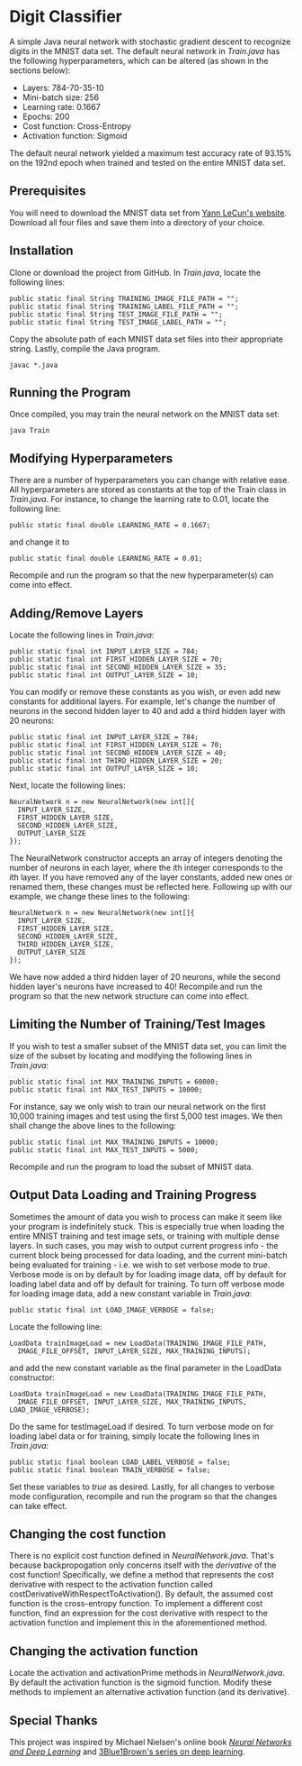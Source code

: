 # Digit Classifier
A simple Java neural network with stochastic gradient descent to recognize digits in the MNIST data set. The default neural network in *Train.java* has the following hyperparameters, which can be altered (as shown in the sections below):
* Layers: 784-70-35-10
* Mini-batch size: 256
* Learning rate: 0.1667
* Epochs: 200
* Cost function: Cross-Entropy
* Activation function: Sigmoid

The default neural network yielded a maximum test accuracy rate of 93.15% on the 192nd epoch when trained and tested on the entire MNIST data set.
## Prerequisites
You will need to download the MNIST data set from [Yann LeCun's website](http://yann.lecun.com/exdb/mnist/index.html). Download all four files and save them into a directory of your choice.
## Installation
Clone or download the project from GitHub. In *Train.java*, locate the following lines:
```
public static final String TRAINING_IMAGE_FILE_PATH = "";
public static final String TRAINING_LABEL_FILE_PATH = "";
public static final String TEST_IMAGE_FILE_PATH = "";
public static final String TEST_IMAGE_LABEL_PATH = "";
```
Copy the absolute path of each MNIST data set files into their appropriate string. Lastly, compile the Java program.
```
javac *.java
```
## Running the Program
Once compiled, you may train the neural network on the MNIST data set:
```
java Train
```
## Modifying Hyperparameters
There are a number of hyperparameters you can change with relative ease. All hyperparameters are stored as constants at the top of the Train class in *Train.java*. For instance, to change the learning rate to 0.01, locate the following line:
```
public static final double LEARNING_RATE = 0.1667;
```
and change it to
```
public static final double LEARNING_RATE = 0.01;
```
Recompile and run the program so that the new hyperparameter(s) can come into effect.
## Adding/Remove Layers
Locate the following lines in *Train.java*:
```
public static final int INPUT_LAYER_SIZE = 784;
public static final int FIRST_HIDDEN_LAYER_SIZE = 70;
public static final int SECOND_HIDDEN_LAYER_SIZE = 35;
public static final int OUTPUT_LAYER_SIZE = 10;
```
You can modify or remove these constants as you wish, or even add new constants for additional layers. For example, let's change the number of neurons in the second hidden layer to 40 and add a third hidden layer with 20 neurons:
```
public static final int INPUT_LAYER_SIZE = 784;
public static final int FIRST_HIDDEN_LAYER_SIZE = 70;
public static final int SECOND_HIDDEN_LAYER_SIZE = 40;
public static final int THIRD_HIDDEN_LAYER_SIZE = 20;
public static final int OUTPUT_LAYER_SIZE = 10;
```
Next, locate the following lines:
```
NeuralNetwork n = new NeuralNetwork(new int[]{
  INPUT_LAYER_SIZE,
  FIRST_HIDDEN_LAYER_SIZE,
  SECOND_HIDDEN_LAYER_SIZE,
  OUTPUT_LAYER_SIZE
});
```
The NeuralNetwork constructor accepts an array of integers denoting the number of neurons in each layer, where the *i*th integer corresponds to the *i*th layer. If you have removed any of the layer constants, added new ones or renamed them, these changes must be reflected here. Following up with our example, we change these lines to the following:
```
NeuralNetwork n = new NeuralNetwork(new int[]{
  INPUT_LAYER_SIZE,
  FIRST_HIDDEN_LAYER_SIZE,
  SECOND_HIDDEN_LAYER_SIZE,
  THIRD_HIDDEN_LAYER_SIZE,
  OUTPUT_LAYER_SIZE
});
```
We have now added a third hidden layer of 20 neurons, while the second hidden layer's neurons have increased to 40! Recompile and run the program so that the new network structure can come into effect.
## Limiting the Number of Training/Test Images
If you wish to test a smaller subset of the MNIST data set, you can limit the size of the subset by locating and modifying the following lines in *Train.java*:
```
public static final int MAX_TRAINING_INPUTS = 60000;
public static final int MAX_TEST_INPUTS = 10000;
```
For instance, say we only wish to train our neural network on the first 10,000 training images and test using the first 5,000 test images. We then shall change the above lines to the following:
```
public static final int MAX_TRAINING_INPUTS = 10000;
public static final int MAX_TEST_INPUTS = 5000;
```
Recompile and run the program to load the subset of MNIST data.
## Output Data Loading and Training Progress
Sometimes the amount of data you wish to process can make it seem like your program is indefinitely stuck. This is especially true when loading the entire MNIST training and test image sets, or training with multiple dense layers. In such cases, you may wish to output current progress info - the current block being processed for data loading, and the current mini-batch being evaluated for training - i.e. we wish to set verbose mode to *true*. Verbose mode is on by default by for loading image data, off by default for loading label data and off by default for training. To turn off verbose mode for loading image data, add a new constant variable in *Train.java*:
```
public static final int LOAD_IMAGE_VERBOSE = false;
```
Locate the following line:
```
LoadData trainImageLoad = new LoadData(TRAINING_IMAGE_FILE_PATH, 
  IMAGE_FILE_OFFSET, INPUT_LAYER_SIZE, MAX_TRAINING_INPUTS);
```
and add the new constant variable as the final parameter in the LoadData constructor:
```
LoadData trainImageLoad = new LoadData(TRAINING_IMAGE_FILE_PATH, 
  IMAGE_FILE_OFFSET, INPUT_LAYER_SIZE, MAX_TRAINING_INPUTS, LOAD_IMAGE_VERBOSE);
```
Do the same for testImageLoad if desired. To turn verbose mode on for loading label data or for training, simply locate the following lines in *Train.java*:
```
public static final boolean LOAD_LABEL_VERBOSE = false;
public static final boolean TRAIN_VERBOSE = false;
```
Set these variables to *true* as desired. Lastly, for all changes to verbose mode configuration, recompile and run the program so that the changes can take effect.
## Changing the cost function
There is no explicit cost function defined in *NeuralNetwork.java*. That's because backpropogation only concerns itself with the *derivative* of the cost function! Specifically, we define a method that represents the cost derivative with respect to the activation function called costDerivativeWithRespectToActivation(). By default, the assumed cost function is the cross-entropy function. To implement a different cost function, find an expression for the cost derivative with respect to the activation function and implement this in the aforementioned method.
## Changing the activation function
Locate the activation and activationPrime methods in *NeuralNetwork.java*. By default the activation function is the sigmoid function. Modify these methods to implement an alternative activation function (and its derivative).
## Special Thanks
This project was inspired by Michael Nielsen's online book [*Neural Networks and Deep Learning*](http://neuralnetworksanddeeplearning.com/) and [3Blue1Brown's series on deep learning](https://www.youtube.com/playlist?list=PLZHQObOWTQDNU6R1_67000Dx_ZCJB-3pi).

